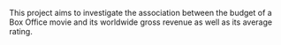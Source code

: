 This project aims to investigate the association between the budget of a Box Office movie and its worldwide gross revenue as well as its average rating. 
